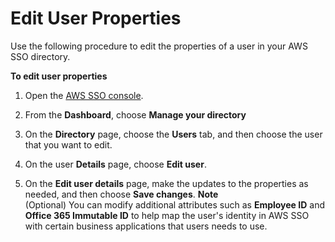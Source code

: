 # Edit User Properties<a name="edituser"></a>

Use the following procedure to edit the properties of a user in your AWS SSO directory\. 

**To edit user properties**

1. Open the [AWS SSO console](https://console.aws.amazon.com/singlesignon)\.

1. From the **Dashboard**, choose **Manage your directory**

1. On the **Directory** page, choose the **Users** tab, and then choose the user that you want to edit\. 

1. On the user **Details** page, choose **Edit user**\.

1. On the **Edit user details** page, make the updates to the properties as needed, and then choose **Save changes**\.
**Note**  
\(Optional\) You can modify additional attributes such as **Employee ID** and **Office 365 Immutable ID** to help map the user's identity in AWS SSO with certain business applications that users needs to use\. 